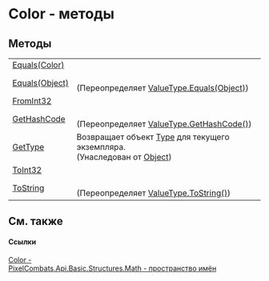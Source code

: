 # Color - методы




## Методы
<table>
<tr>
<td><a href="17a7f8aa-9a4b-027a-9bd1-9730e6b75029">Equals(Color)</a></td>
<td> </td></tr>
<tr>
<td><a href="04fe8fa6-9e56-f320-4355-dc33422c5288">Equals(Object)</a></td>
<td><br />(Переопределяет <a href="https://learn.microsoft.com/dotnet/api/system.valuetype.equals#system-valuetype-equals(system-object)" target="_blank" rel="noopener noreferrer">ValueType.Equals(Object)</a>)</td></tr>
<tr>
<td><a href="25796c60-04d8-66a0-7c46-10dcc4785c37">FromInt32</a></td>
<td> </td></tr>
<tr>
<td><a href="d3999d9c-8913-242a-eec4-b8835d8963b7">GetHashCode</a></td>
<td><br />(Переопределяет <a href="https://learn.microsoft.com/dotnet/api/system.valuetype.gethashcode#system-valuetype-gethashcode" target="_blank" rel="noopener noreferrer">ValueType.GetHashCode()</a>)</td></tr>
<tr>
<td><a href="https://learn.microsoft.com/dotnet/api/system.object.gettype#system-object-gettype" target="_blank" rel="noopener noreferrer">GetType</a></td>
<td>Возвращает объект <a href="https://learn.microsoft.com/dotnet/api/system.type" target="_blank" rel="noopener noreferrer">Type</a> для текущего экземпляра.<br />(Унаследован от <a href="https://learn.microsoft.com/dotnet/api/system.object" target="_blank" rel="noopener noreferrer">Object</a>)</td></tr>
<tr>
<td><a href="b692e011-f343-4e2d-9cc3-58861e50ecac">ToInt32</a></td>
<td> </td></tr>
<tr>
<td><a href="210f0aea-c54e-13a0-1dd9-063073dbd7d6">ToString</a></td>
<td><br />(Переопределяет <a href="https://learn.microsoft.com/dotnet/api/system.valuetype.tostring#system-valuetype-tostring" target="_blank" rel="noopener noreferrer">ValueType.ToString()</a>)</td></tr>
</table>

## См. также


#### Ссылки
<a href="31c3a770-ecf5-ed0f-644d-99dda847c665">Color - </a>  
<a href="9a3afb53-d505-325f-0368-fcd870e41d3f">PixelCombats.Api.Basic.Structures.Math - пространство имён</a>  
